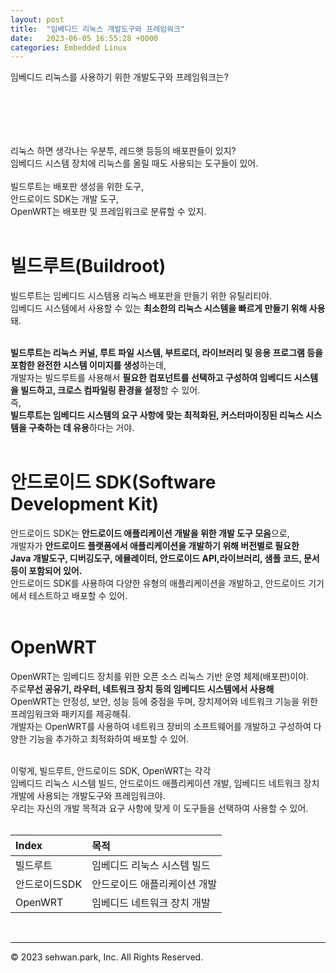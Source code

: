 ```yaml
---
layout: post
title:  "임베디드 리눅스 개발도구와 프레임워크"
date:   2023-06-05 16:55:28 +0000
categories: Embedded Linux
---
```

임베디드 리눅스를 사용하기 위한 개발도구와 프레임워크는?<br>
# 　

리눅스 하면 생각나는 우분투, 레드햇 등등의 배포판들이 있지?<br>
임베디드 시스템 장치에 리눅스를 올릴 때도 사용되는 도구들이 있어.<br>
<br>
빌드루트는 배포판 생성을 위한 도구,<br>
안드로이드 SDK는 개발 도구,<br>
OpenWRT는 배포판 및 프레임워크로 분류할 수 있지.<br>
<br>

# 빌드루트(Buildroot)
빌드루트는 임베디드 시스템용 리눅스 배포판을 만들기 위한 유틸리티야.<br>
임베디드 시스템에서 사용할 수 있는 **최소한의 리눅스 시스템을 빠르게 만들기 위해 사용**돼.<br>
<br>

**빌드루트는 리눅스 커널, 루트 파일 시스템, 부트로더, 라이브러리 및 응용 프로그램 등을 포함한 완전한 시스템 이미지를 생성**하는데,<br>
개발자는 빌드루트를 사용해서 **필요한 컴포넌트를 선택하고 구성하여 임베디드 시스템을 빌드하고, 크로스 컴파일링 환경을 설정**할 수 있어.<br>
즉,<br>
**빌드루트는 임베디드 시스템의 요구 사항에 맞는 최적화된, 커스터마이징된 리눅스 시스템을 구축하는 데 유용**하다는 거야.<br>
<br>

# 안드로이드 SDK(Software Development Kit)
안드로이드 SDK는 **안드로이드 애플리케이션 개발을 위한 개발 도구 모음**으로,<br>
개발자가 **안드로이드 플랫폼에서 애플리케이션을 개발하기 위해 버전별로 필요한**<br>
**Java 개발도구, 디버깅도구, 에뮬레이터, 안드로이드 API,라이브러리, 샘플 코드, 문서 등이 포함되어 있어.**<br>
안드로이드 SDK를 사용하여 다양한 유형의 애플리케이션을 개발하고, 안드로이드 기기에서 테스트하고 배포할 수 있어.<br>
<br>

# OpenWRT
OpenWRT는 임베디드 장치를 위한 오픈 소스 리눅스 기반 운영 체제(배포판)이야.<br>
주로**무선 공유기, 라우터, 네트워크 장치 등의 임베디드 시스템에서 사용해**<br>
OpenWRT는 안정성, 보안, 성능 등에 중점을 두며, 장치제어와 네트워크 기능을 위한 프레임워크와 패키지를 제공해줘.<br>
개발자는 OpenWRT를 사용하여 네트워크 장비의 소프트웨어를 개발하고 구성하여 다양한 기능을 추가하고 최적화하여 배포할 수 있어.<br>

<br>
이렇게, 빌드루트, 안드로이드 SDK, OpenWRT는 각각 <br>
임베디드 리눅스 시스템 빌드, 안드로이드 애플리케이션 개발, 임베디드 네트워크 장치 개발에 사용되는 개발도구와 프레임워크야.<br>
우리는 자신의 개발 목적과 요구 사항에 맞게 이 도구들을 선택하여 사용할 수 있어.<br>
<br>

**Index**|**목적**
:---|:---
빌드루트| 임베디드 리눅스 시스템 빌드
안드로이드SDK| 안드로이드 애플리케이션 개발
OpenWRT| 임베디드 네트워크 장치 개발

<br>


- - -
© 2023 sehwan.park, Inc. All Rights Reserved.




[jekyll-docs]: https://jekyllrb.com/docs/home
[jekyll-gh]:   https://github.com/jekyll/jekyll
[jekyll-talk]: https://talk.jekyllrb.com/

